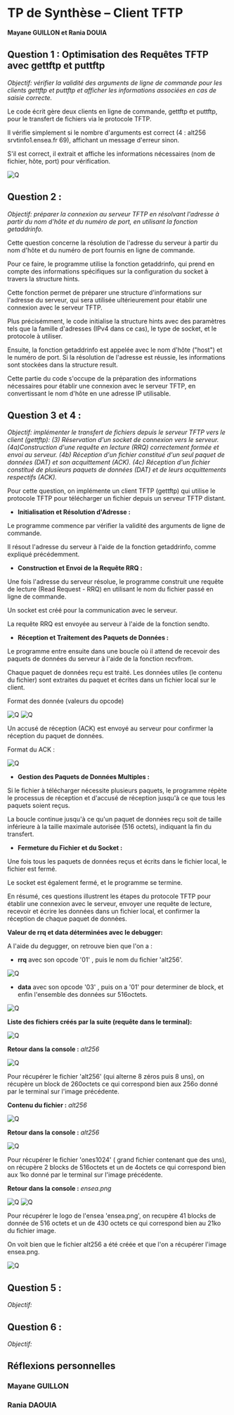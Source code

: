 # TP de Synthèse – Client TFTP

**Mayane GUILLON et Rania DOUIA**

## Question 1 : Optimisation des Requêtes TFTP avec gettftp et puttftp
*Objectif: vérifier la validité des arguments de ligne de commande pour les clients gettftp et puttftp et afficher les informations associées en cas de saisie correcte.*

Le code écrit gère deux clients en ligne de commande, gettftp et puttftp, pour le transfert de fichiers via le protocole TFTP. 

Il vérifie simplement si le nombre d'arguments est correct (4 : alt256 srvtinfo1.ensea.fr 69), affichant un message d'erreur sinon. 

S'il est correct, il extrait et affiche les informations nécessaires (nom de fichier, hôte, port) pour vérification. 

![Q](img/Q1Terminal.png)


## Question 2 :
*Objectif: préparer la connexion au serveur TFTP en résolvant l'adresse à partir du nom d'hôte et du numéro de port, en utilisant la fonction getaddrinfo.*

Cette question concerne la résolution de l'adresse du serveur à partir du nom d'hôte et du numéro de port fournis en ligne de commande. 

Pour ce faire, le programme utilise la fonction getaddrinfo, qui prend en compte des informations spécifiques sur la configuration du socket à travers la structure hints. 

Cette fonction permet de préparer une structure d'informations sur l'adresse du serveur, qui sera utilisée ultérieurement pour établir une connexion avec le serveur TFTP.

Plus précisémment, le code initialise la structure hints avec des paramètres tels que la famille d'adresses (IPv4 dans ce cas), le type de socket, et le protocole à utiliser. 

Ensuite, la fonction getaddrinfo est appelée avec le nom d'hôte ("host") et le numéro de port. Si la résolution de l'adresse est réussie, les informations sont stockées dans la structure result.

Cette partie du code s'occupe de la préparation des informations nécessaires pour établir une connexion avec le serveur TFTP, en convertissant le nom d'hôte en une adresse IP utilisable.

## Question 3 et 4 :
*Objectif: implémenter le transfert de fichiers depuis le serveur TFTP vers le client (gettftp):
(3) Réservation d'un socket de connexion vers le serveur.
(4a)Construction d'une requête en lecture (RRQ) correctement formée et envoi au serveur.
(4b) Réception d'un fichier constitué d'un seul paquet de données (DAT) et son acquittement (ACK).
(4c) Réception d'un fichier constitué de plusieurs paquets de données (DAT) et de leurs acquittements respectifs (ACK).*


Pour cette question, on implémente un client TFTP (gettftp) qui utilise le protocole TFTP pour télécharger un fichier depuis un serveur TFTP distant.

* **Initialisation et Résolution d'Adresse :**

Le programme commence par vérifier la validité des arguments de ligne de commande.

Il résout l'adresse du serveur à l'aide de la fonction getaddrinfo, comme expliqué précédemment.

* **Construction et Envoi de la Requête RRQ :**

Une fois l'adresse du serveur résolue, le programme construit une requête de lecture (Read Request - RRQ) en utilisant le nom du fichier passé en ligne de commande.

Un socket est créé pour la communication avec le serveur.

La requête RRQ est envoyée au serveur à l'aide de la fonction sendto.

* **Réception et Traitement des Paquets de Données :**

Le programme entre ensuite dans une boucle où il attend de recevoir des paquets de données du serveur à l'aide de la fonction recvfrom.

Chaque paquet de données reçu est traité. Les données utiles (le contenu du fichier) sont extraites du paquet et écrites dans un fichier local sur le client.

Format des donnée (valeurs du opcode)

![Q](img/FormatData.png) 
![Q](img/Q4Opcode.png)

Un accusé de réception (ACK) est envoyé au serveur pour confirmer la réception du paquet de données.

Format du ACK :

![Q](img/formatACK.png)

* **Gestion des Paquets de Données Multiples :**

Si le fichier à télécharger nécessite plusieurs paquets, le programme répète le processus de réception et d'accusé de réception jusqu'à ce que tous les paquets soient reçus.

La boucle continue jusqu'à ce qu'un paquet de données reçu soit de taille inférieure à la taille maximale autorisée (516 octets), indiquant la fin du transfert.

* **Fermeture du Fichier et du Socket :**

Une fois tous les paquets de données reçus et écrits dans le fichier local, le fichier est fermé.

Le socket est également fermé, et le programme se termine.



En résumé, ces questions illustrent les étapes du protocole TFTP pour établir une connexion avec le serveur, envoyer une requête de lecture, recevoir et écrire les données dans un fichier local, et confirmer la réception de chaque paquet de données.

**Valeur de rrq et data déterminées avec le debugger:**

A l'aide du degugger, on retrouve bien que l'on a :  

* **rrq** avec son opcode '01' , puis le nom du fichier 'alt256'.

![Q](img/Q4DebugRrq.png)

* **data** avec son opcode '03' , puis on a '01' pour determiner de block, et enfin l'ensemble des données sur 516octets.

![Q](img/Q4DebugData.png)


**Liste des fichiers créés par la suite (requête dans le terminal):** 

![Q](img/Q4terminal2.png)

**Retour dans la console :** *alt256*

![Q](img/Q4TerminalAlt256.png)

Pour récupérer le fichier 'alt256' (qui alterne 8 zéros puis 8 uns), on récupère un block de 260octets ce qui correspond bien aux 256o donné par le terminal sur l'image précédente. 

**Contenu du fichier :** *alt256*

![Q](img/Q4terminal.png) 

**Retour dans la console :** *alt256*

![Q](img/Q4TerminalOnes1024.png)

Pour récupérer le fichier 'ones1024' ( grand fichier contenant que des uns), on récupère 2 blocks de 516octets et un de 4octets ce qui correspond bien aux 1ko donné par le terminal sur l'image précédente. 


**Retour dans la console :** *ensea.png* 

![Q](img/Q4TerminalEnseapng1.png)
![Q](img/Q4TerminalEnseapng2.png)

Pour récupérer le logo de l'ensea 'ensea.png', on recupère 41 blocks de donnée de 516 octets et un de 430 octets ce qui correspond bien au 21ko du fichier image.


On voit bien que le fichier alt256 a été créée et que l'on a récupérer l'image ensea.png.

![Q](img/Q4Architecteture.png)

## Question 5 : 
*Objectif:*



## Question 6 : 
*Objectif:*







## Réflexions personnelles
### Mayane GUILLON



### Rania DAOUIA 

